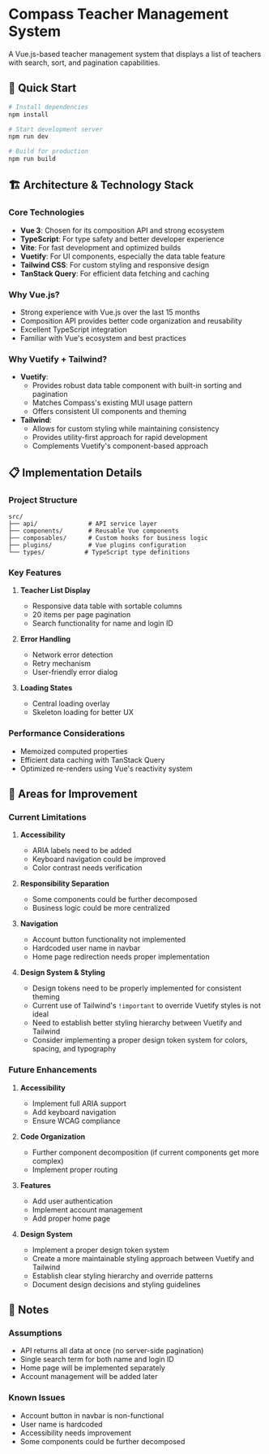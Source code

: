 # Compass Teacher Management System

A Vue.js-based teacher management system that displays a list of teachers with search, sort, and pagination capabilities.

## 🚀 Quick Start

```bash
# Install dependencies
npm install

# Start development server
npm run dev

# Build for production
npm run build
```

## 🏗️ Architecture & Technology Stack

### Core Technologies

- **Vue 3**: Chosen for its composition API and strong ecosystem
- **TypeScript**: For type safety and better developer experience
- **Vite**: For fast development and optimized builds
- **Vuetify**: For UI components, especially the data table feature
- **Tailwind CSS**: For custom styling and responsive design
- **TanStack Query**: For efficient data fetching and caching

### Why Vue.js?

- Strong experience with Vue.js over the last 15 months
- Composition API provides better code organization and reusability
- Excellent TypeScript integration
- Familiar with Vue's ecosystem and best practices

### Why Vuetify + Tailwind?

- **Vuetify**:
  - Provides robust data table component with built-in sorting and pagination
  - Matches Compass's existing MUI usage pattern
  - Offers consistent UI components and theming
- **Tailwind**:
  - Allows for custom styling while maintaining consistency
  - Provides utility-first approach for rapid development
  - Complements Vuetify's component-based approach

## 📋 Implementation Details

### Project Structure

```
src/
├── api/              # API service layer
├── components/       # Reusable Vue components
├── composables/      # Custom hooks for business logic
├── plugins/          # Vue plugins configuration
└── types/           # TypeScript type definitions
```

### Key Features

1. **Teacher List Display**

   - Responsive data table with sortable columns
   - 20 items per page pagination
   - Search functionality for name and login ID

2. **Error Handling**

   - Network error detection
   - Retry mechanism
   - User-friendly error dialog

3. **Loading States**
   - Central loading overlay
   - Skeleton loading for better UX

### Performance Considerations

- Memoized computed properties
- Efficient data caching with TanStack Query
- Optimized re-renders using Vue's reactivity system

## 🎯 Areas for Improvement

### Current Limitations

1. **Accessibility**

   - ARIA labels need to be added
   - Keyboard navigation could be improved
   - Color contrast needs verification

2. **Responsibility Separation**

   - Some components could be further decomposed
   - Business logic could be more centralized

3. **Navigation**

   - Account button functionality not implemented
   - Hardcoded user name in navbar
   - Home page redirection needs proper implementation

4. **Design System & Styling**
   - Design tokens need to be properly implemented for consistent theming
   - Current use of Tailwind's `!important` to override Vuetify styles is not ideal
   - Need to establish better styling hierarchy between Vuetify and Tailwind
   - Consider implementing a proper design token system for colors, spacing, and typography

### Future Enhancements

1. **Accessibility**

   - Implement full ARIA support
   - Add keyboard navigation
   - Ensure WCAG compliance

2. **Code Organization**

   - Further component decomposition (if current components get more complex)
   - Implement proper routing

3. **Features**

   - Add user authentication
   - Implement account management
   - Add proper home page

4. **Design System**
   - Implement a proper design token system
   - Create a more maintainable styling approach between Vuetify and Tailwind
   - Establish clear styling hierarchy and override patterns
   - Document design decisions and styling guidelines

## 📝 Notes

### Assumptions

- API returns all data at once (no server-side pagination)
- Single search term for both name and login ID
- Home page will be implemented separately
- Account management will be added later

### Known Issues

- Account button in navbar is non-functional
- User name is hardcoded
- Accessibility needs improvement
- Some components could be further decomposed
